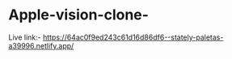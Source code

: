 # Apple-vision-clone-

Live link:- https://64ac0f9ed243c61d16d86df6--stately-paletas-a39996.netlify.app/
